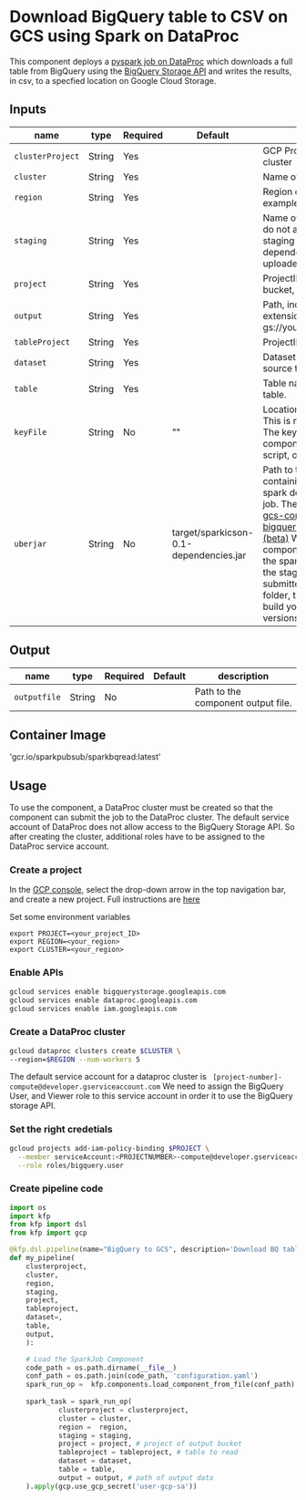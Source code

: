 # Download BigQuery table to CSV on GCS using Spark on DataProc
 
This component deploys a [pyspark job on DataProc](https://cloud.google.com/sdk/gcloud/reference/dataproc/jobs/submit/pyspark) which downloads a full table from BigQuery using the [BigQuery Storage API](https://cloud.google.com/bigquery/docs/reference/storage/) and writes the results, in csv, to a specfied location on Google Cloud Storage.

## Inputs 

| name | type | Required | Default | description |
|------|------|---------|----------|-------------|
| `clusterProject` | String | Yes ||  GCP ProjectID of the DataProc cluster|
| `cluster` | String | Yes || Name of the DataProc cluster |
| `region` | String | Yes || Region of the DataProc cluster. For example Europe-west4. |
| `staging` | String | Yes || Name of the staging bucket. NOTE, do not add gs:// to the path. On the staging bucket, the JAR dependencies and pyspark runfile is uploaded" |
| `project` | String | Yes || ProjectID that contains the target bucket, to store the data. |
| `output` | String  |Yes|| Path, including filename and extension, on GCS. For example gs://yourbucket/output/filename/csv. |
| `tableProject` | String | Yes || ProjectID of BigQuery source table. |
| `dataset`| String |Yes|| Dataset name of the BigQuery source table. |
| `table`| String |Yes|| Table name of the BigQuery source table. |
| `keyFile` | String | No | "" | Location of a service account key. This is not needed when run on GKE. The keyfile can be used to test the component locally as a python script, ot a standalone container |
| `uberjar` | String | No | target/sparkicson-0.1-dependencies.jar | Path to the pyspark uber-jar, containing all the required Java spark dependencies to run the spark job. The pyspark program uses the [gcs-connector](https://cloud.google.com/dataproc/docs/concepts/connectors/cloud-storage), as well as the [bigquery storage API connector (beta)](https://github.com/GoogleCloudPlatform/spark-bigquery-connector) When the kubeflow component is run, the JAR file and the spark python file are uploaded to the staging bucket and then submitted to DataProc. In the source folder, the POM.xml file is located to build your own uber-jar, if connector versions are preferred.

## Output 

| name | type | Required | Default | description |
|------|------|---------|----------|-------------|
| `outputfile` | String | No | | Path to the component output file. |

## Container Image 

'gcr.io/sparkpubsub/sparkbqread:latest'

## Usage

To use the component, a DataProc cluster must be created so that the component
can submit the job to the DataProc cluster. The default service account of
DataProc does not allow access to the BigQuery Storage API. So after creating
the cluster, additional roles have to be assigned to the DataProc service account.

### Create a project

In the [GCP console](console.cloud.google.com), select the drop-down arrow in the top
navigation bar, and create a new project. Full instructions are [here](https://cloud.google.com/resource-manager/docs/creating-managing-projects)

Set some environment variables 
```
export PROJECT=<your_project_ID>
export REGION=<your_region>
export CLUSTER=<your_region>
```

### Enable APIs 
```bash
gcloud services enable bigquerystorage.googleapis.com 
gcloud services enable dataproc.googleapis.com
gcloud services enable iam.googleapis.com
```

### Create a DataProc cluster 
```bash
gcloud dataproc clusters create $CLUSTER \
--region=$REGION --num-workers 5
```

The default service account for a dataproc cluster is ` [project-number]-compute@developer.gserviceaccount.com` We need to assign the BigQuery User, 
and Viewer role to this service account in order it to use the BigQuery storage API.

### Set the right credetials

```bash
gcloud projects add-iam-policy-binding $PROJECT \
  --member serviceAccount:<PROJECTNUMBER>-compute@developer.gserviceaccount.com \
  --role roles/bigquery.user
```

### Create pipeline code

```python
import os
import kfp
from kfp import dsl
from kfp import gcp

@kfp.dsl.pipeline(name="BigQuery to GCS", description='Download BQ table to gcs')
def my_pipeline(
    clusterproject, 
    cluster,
    region,
    staging,
    project,
    tableproject,
    dataset=,
    table, 
    output,
    ):

    # Load the SparkJob Component
    code_path = os.path.dirname(__file__) 
    conf_path = os.path.join(code_path, 'configuration.yaml')
    spark_run_op =  kfp.components.load_component_from_file(conf_path)
    
    spark_task = spark_run_op(
            clusterproject = clusterproject,
            cluster = cluster,
            region =  region,
            staging = staging,
            project = project, # project of output bucket
            tableproject = tableproject, # table to read
            dataset = dataset,
            table = table,
            output = output, # path of output data
    ).apply(gcp.use_gcp_secret('user-gcp-sa')) 
```
